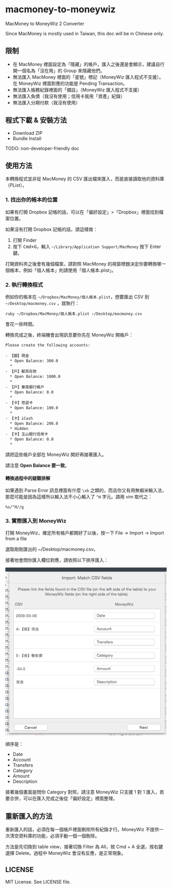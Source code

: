 # macmoney-to-moneywiz

MacMoney to MoneyWiz 2 Converter

Since MacMoney is mostly used in Taiwan, this doc will be in Chinese only.

## 限制

* 在 MacMoney 裡面設定為「隱藏」的帳戶，匯入之後還是會顯示，建議自行開一個名為「沒在用」的 Group 來隱藏他們。
* 無法匯入 MacMoney 裡面的「星號」標記（MoneyWiz 匯入程式不支援）。在 MoneyWiz 裡面對應的功能是 Pending Transaction。
* 無法匯入帳務紀錄裡面的「備註」（MoneyWiz 匯入程式不支援）
* 無法匯入負債（我沒有使用；信用卡我用「資產」紀錄）
* 無法匯入分期付款（我沒有使用）

## 程式下載 & 安裝方法

* Download ZIP
* Bundle Install

TODO: non-developer-friendly doc

## 使用方法

本轉換程式並非從 MacMoney 的 CSV 匯出檔來匯入，而是直接讀取他的資料庫（PList）。

### 1. 找出你的帳本的位置

如果有打開 Dropbox 記帳的話，可以在「偏好設定」>「Dropbox」裡面找到檔案位置。

如果沒有打開 Dropbox 記帳的話，請這樣做：

1. 打開 Finder
2. 按下 <kbd>Cmd+G</kbd>，輸入 `~/Library/Application Support/MacMoney` 按下 Enter 鍵。

打開資料夾之後會有幾個檔案，請對照 MacMoney 的視窗標題決定你要轉換哪一個帳本，例如「個人帳本」則請使用「個人帳本.plist」。

### 2. 執行轉換程式

例如你的帳本在 `~/Dropbox/MacMoney/個人帳本.plist`，想要匯出 CSV 到 `~/Desktop/macmoney.csv` ，就執行：

```shell-session
ruby ~/Dropbox/MacMoney/個人帳本.plist ~/Desktop/macmoney.csv
```

會花一些時間。

轉換完成之後，終端機會出現訊息要你先在 MoneyWiz 開帳戶：

```
Please create the following accounts:

- 【銀】現金
  * Open Balance: 300.0
  *
- 【戶】郵局存款
  * Open Balance: 1000.0
  *
- 【戶】華南銀行帳戶
  * Open Balance: 0.0
  *
- 【卡】悠遊卡
  * Open Balance: 100.0
  *
- 【卡】iCash
  * Open Balance: 200.0
  * Hidden
- 【卡】玉山銀行信用卡
  * Open Balance: 0.0
  *
```

請把這些帳戶全部在 MoneyWiz 開好再接著匯入。

請注意 **Open Balance 要一致**。

#### 轉換過程中的疑難排解

如果遇到 Parse Error 訊息裡面有什麼 `\xb` 之類的，而且你又有用無蝦米輸入法，那麼可能是因為這樣所以輸入法不小心輸入了 `^H` 字元。請用 vim 取代之：

```vim
%s/^H//g
```

### 3. 實際匯入到 MoneyWiz

打開 MoneyWiz，確定所有帳戶都開好了以後，按一下 File -> Import -> Import from a file

選取剛剛匯出的 ~/Desktop/macmoney.csv。

接著他會問你匯入欄位對應，請依照以下排序匯入：

![](screenshots/import.png)

順序是：

* Date
* Account
* Transfers
* Category
* Amount
* Description

接著幾個畫面是問你 Category 對照，請注意 MoneyWiz 只支援 1 對 1 匯入，若要合併，可以在匯入完成之後從「偏好設定」裡面整理。

## 重新匯入的方法

重新匯入的話，必須在每一個帳戶裡面刪除所有紀錄才行。MoneyWiz 不提供一次清空資料庫的功能，必須手動一個一個刪除。

方法是先切換到 table view，接著切換 Filter 為 All，按 Cmd + A 全選，按右鍵選擇 Delete。過程中 MoneyWiz 會沒有反應，是正常現象。

## LICENSE

MIT License. See LICENSE file.
